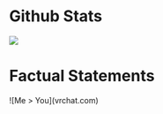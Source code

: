 <h1>Github Stats</h1>
<a href="https://github.com/IsThatTheRealNick">
  <img align="center" src="https://github-readme-stats.vercel.app/api?username=IsThatTheRealNick&theme=radical" />
</a>

<h1>Factual Statements</h1>
![Me > You](vrchat.com)
